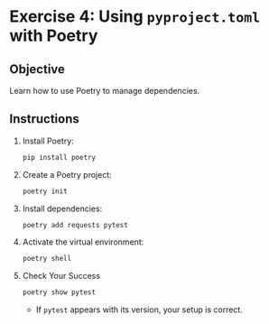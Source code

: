 # Exercise 4: Using `pyproject.toml` with Poetry

## Objective

Learn how to use Poetry to manage dependencies.

## Instructions

1. Install Poetry:

   ```bash
   pip install poetry
   ```

2. Create a Poetry project:

   ```bash
   poetry init
   ```

3. Install dependencies:

   ```bash
   poetry add requests pytest
   ```

4. Activate the virtual environment:

   ```bash
   poetry shell
   ```

5. Check Your Success

   ```bash
   poetry show pytest
   ```

   - If `pytest` appears with its version, your setup is correct.
